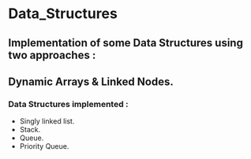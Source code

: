 # Data_Structures
## Implementation of some Data Structures using two approaches :
## Dynamic Arrays & Linked Nodes.
### Data Structures implemented :
- Singly linked list.
- Stack.
- Queue.
- Priority Queue.

